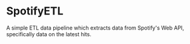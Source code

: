 # SpotifyETL
A simple ETL data pipeline which extracts data from Spotify's Web API, specifically data on the latest hits.
